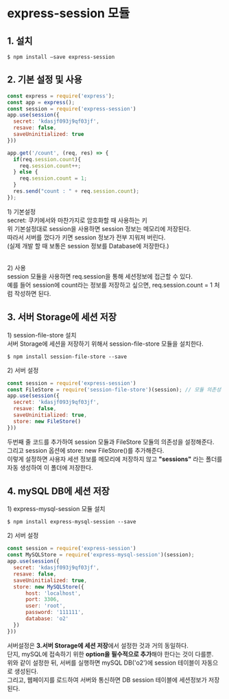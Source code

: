 # express-session 모듈
## 1. 설치
```
$ npm install —save express-session
```
## 2. 기본 설정 및 사용
```javascript
const express = require('express');
const app = express();
const session = require('express-session')
app.use(session({
  secret: 'kdasjf093j9qf03jf',
  resave: false,
  saveUninitialized: true
}))

app.get('/count', (req, res) => {
  if(req.session.count){
    req.session.count++;
  } else {
    req.session.count = 1;
  }
  res.send("count : " + req.session.count);
});
```
1\) 기본설정<br>
secret: 쿠키에서와 마찬가지로 암호화할 때 사용하는 키<br>
위 기본설정대로 session을 사용하면 session 정보는 메모리에 저장된다.<br>
따라서 서버를 껐다가 키면 session 정보가 전부 지워져 버린다.<br>
(실제 개발 할 때 보통은 session 정보를 Database에 저장한다.)<br><br>

2\) 사용<br>
session 모듈을 사용하면 req.session을 통해 세션정보에 접근할 수 있다. <br>
예를 들어 session에 count라는 정보를 저장하고 싶으면, req.session.count = 1 처럼 작성하면 된다.<br>

## 3. 서버 Storage에 세션 저장
1\) session-file-store 설치<br>
서버 Storage에 세션을 저장하기 위해서 session-file-store 모듈을 설치한다.<br>
```
$ npm install session-file-store --save
```
2\) 서버 설정
```javascript
const session = require('express-session')
const FileStore = require('session-file-store')(session); // 모듈 의존성 설정
app.use(session({
  secret: 'kdasjf093j9qf03jf',
  resave: false,
  saveUninitialized: true,
  store: new FileStore()
}))
```
두번째 줄 코드를 추가하여 session 모듈과 FileStore 모듈의 의존성을 설정해준다.<br>
그리고 session 옵션에 store: new FileStore()를 추가해준다.<br>
이렇게 설정하면 사용자 세션 정보를 메모리에 저장하지 않고 **"sessions"** 라는 폴더를 자동 생성하여 이 폴더에 저장한다.

## 4. mySQL DB에 세션 저장
1\) express-mysql-session 모듈 설치<br>
```
$ npm install express-mysql-session --save
```

2\) 서버 설정<br>
```javascript
const session = require('express-session')
const MySQLStore = require('express-mysql-session')(session);
app.use(session({
  secret: 'kdasjf093j9qf03jf',
  resave: false,
  saveUninitialized: true,
  store: new MySQLStore({
      host: 'localhost',
      port: 3306,
      user: 'root',
      password: '111111',
      database: 'o2'
  })
}))
```
서버설정은 **3.서버 Storage에 세션 저장**에서 설정한 것과 거의 동일하다.<br>
단지, mySQL에 접속하기 위한 **option을 필수적으로 추가**해야 한다는 것이 다를뿐.<br>
위와 같이 설정한 뒤, 서버를 실행하면 mySQL DB('o2')에 session 테이블이 자동으로 생성된다.<br>
그리고, 웹페이지를 로드하여 서버와 통신하면 DB session 테이블에 세션정보가 저장된다.
